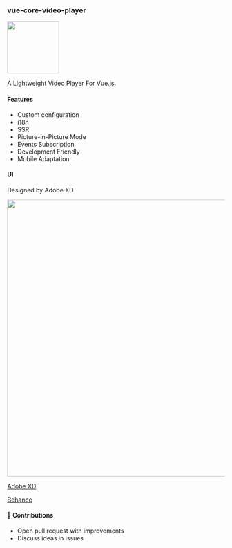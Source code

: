 ### vue-core-video-player

<img width="120" src="https://img1.wxzxzj.com/vue-core-video-player-logo@2x.png" />

A Lightweight Video Player For Vue.js.

#### Features

+ Custom configuration
+ i18n
+ SSR
+ Picture-in-Picture Mode
+ Events Subscription
+ Development Friendly
+ Mobile Adaptation

#### UI

Designed by Adobe XD

<img width="640px" src="https://img1.wxzxzj.com/ui.png" />


[Adobe XD](https://github.com/core-player/vue-core-video-player/tree/master/UI)

[Behance](https://www.behance.net/gallery/84820301/Web-VIdeo-Player)


#### 💐 Contributions

+ Open pull request with improvements
+ Discuss ideas in issues
